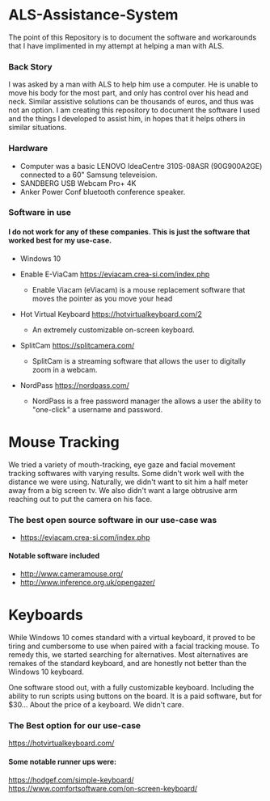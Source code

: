# ALS-Assistance-System

The point of this Repository is to document the software and workarounds that I have implimented in my attempt at helping a man with ALS.

### Back Story
I was asked by a man with ALS to help him use a computer. He is unable to move his body for the most part, and only has control over his head and neck. Similar assistive solutions can be thousands of euros, and thus was not an option. I am creating this repository to document the software I used and the things I developed to assist him, in hopes that it helps others in similar situations. 

### Hardware
- Computer was a basic LENOVO IdeaCentre 310S-08ASR (90G900A2GE) connected to a 60" Samsung televeision. 
- SANDBERG USB Webcam Pro+ 4K
- Anker Power Conf bluetooth conference speaker. 

### Software in use
#### I do not work for any of these companies. This is just the software that worked best for my use-case. 
- Windows 10
- Enable E-ViaCam https://eviacam.crea-si.com/index.php
  - Enable Viacam (eViacam) is a mouse replacement software that moves the pointer as you move your head

- Hot Virtual Keyboard https://hotvirtualkeyboard.com/2
  - An extremely customizable on-screen keyboard. 

- SplitCam https://splitcamera.com/
  - SplitCam is a streaming software that allows the user to digitally zoom in a webcam.

- NordPass https://nordpass.com/
  - NordPass is a free password manager the allows a user the ability to "one-click" a username and password.
  
# Mouse Tracking

We tried a variety of mouth-tracking, eye gaze and facial movement tracking softwares with varying results. Some didn't work well with the distance we were using. Naturally, we didn't want to sit him a half meter away from a big screen tv. We also didn't want a large obtrusive arm reaching out to put the camera on his face.

### The best open source software in our use-case was 
- https://eviacam.crea-si.com/index.php

#### Notable software included 
- http://www.cameramouse.org/ 
- http://www.inference.org.uk/opengazer/

# Keyboards
While Windows 10 comes standard with a virtual keyboard, it proved to be tiring and cumbersome to use when paired with a facial tracking mouse.
To remedy this, we started searching for alternatives. Most alternatives are remakes of the standard keyboard, and are honestly not better than the Windows 10 keyboard.

One software stood out, with a fully customizable keyboard. Including the ability to run scripts using buttons on the board.
It is a paid software, but for $30... About the price of a keyboard. We didn't care.
### The Best option for our use-case
https://hotvirtualkeyboard.com/

#### Some notable runner ups were:
https://hodgef.com/simple-keyboard/
https://www.comfortsoftware.com/on-screen-keyboard/
  

